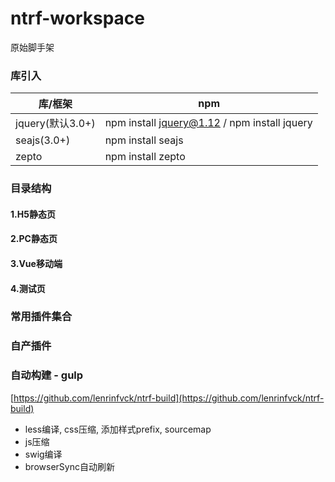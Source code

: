 # ntrf-workspace
原始脚手架

### 库引入
库/框架 | npm
--- | ---
jquery(默认3.0+) | npm install jquery@1.12 / npm install jquery
seajs(3.0+) | npm install seajs  
zepto | npm install zepto  

### 目录结构 

#### 1.H5静态页

#### 2.PC静态页

#### 3.Vue移动端

#### 4.测试页


### 常用插件集合


### 自产插件


### 自动构建 - gulp
[https://github.com/lenrinfvck/ntrf-build](https://github.com/lenrinfvck/ntrf-build)  
+ less编译, css压缩, 添加样式prefix, sourcemap  
+ js压缩  
+ swig编译  
+ browserSync自动刷新  

